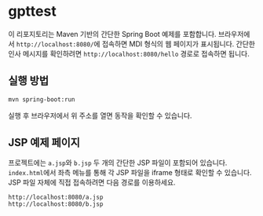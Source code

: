 # gpttest

이 리포지토리는 Maven 기반의 간단한 Spring Boot 예제를 포함합니다. 브라우저에서 `http://localhost:8080/`에 접속하면 MDI 형식의 웹 페이지가 표시됩니다. 간단한 인사 메시지를 확인하려면 `http://localhost:8080/hello` 경로로 접속하면 됩니다.

## 실행 방법

```bash
mvn spring-boot:run
```

실행 후 브라우저에서 위 주소를 열면 동작을 확인할 수 있습니다.

## JSP 예제 페이지

프로젝트에는 `a.jsp`와 `b.jsp` 두 개의 간단한 JSP 파일이 포함되어 있습니다.
`index.html`에서 좌측 메뉴를 통해 각 JSP 파일을 iframe 형태로 확인할 수
있습니다. JSP 파일 자체에 직접 접속하려면 다음 경로를 이용하세요.

```
http://localhost:8080/a.jsp
http://localhost:8080/b.jsp
```